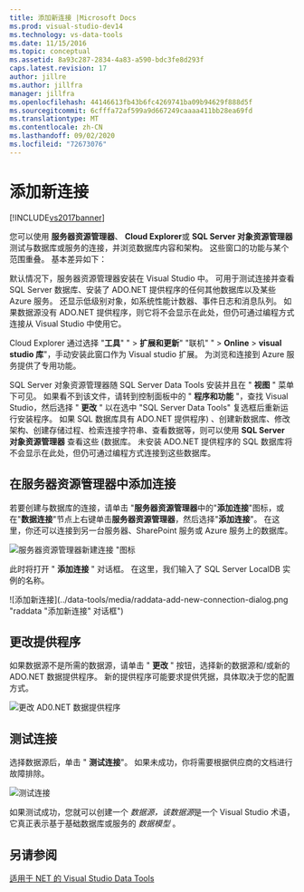 ```yaml
---
title: 添加新连接 |Microsoft Docs
ms.prod: visual-studio-dev14
ms.technology: vs-data-tools
ms.date: 11/15/2016
ms.topic: conceptual
ms.assetid: 8a93c287-2834-4a83-a590-bdc3fe8d293f
caps.latest.revision: 17
author: jillre
ms.author: jillfra
manager: jillfra
ms.openlocfilehash: 44146613fb43b6fc4269741ba09b94629f888d5f
ms.sourcegitcommit: 6cfffa72af599a9d667249caaaa411bb28ea69fd
ms.translationtype: MT
ms.contentlocale: zh-CN
ms.lasthandoff: 09/02/2020
ms.locfileid: "72673076"
---
```

# <a name="add-new-connections"></a>添加新连接
[!INCLUDE[vs2017banner](../includes/vs2017banner.md)]

您可以使用 **服务器资源管理器**、 **Cloud Explorer**或 **SQL Server 对象资源管理器**测试与数据库或服务的连接，并浏览数据库内容和架构。 这些窗口的功能与某个范围重叠。 基本差异如下：

 默认情况下，服务器资源管理器安装在 Visual Studio 中。 可用于测试连接并查看 SQL Server 数据库、安装了 ADO.NET 提供程序的任何其他数据库以及某些 Azure 服务。 还显示低级别对象，如系统性能计数器、事件日志和消息队列。 如果数据源没有 ADO.NET 提供程序，则它将不会显示在此处，但仍可通过编程方式连接从 Visual Studio 中使用它。

 Cloud Explorer 通过选择 "**工具**" "  >  **扩展和更新**" "联机" "  >  **Online**  >  **visual studio 库**"，手动安装此窗口作为 Visual studio 扩展。 为浏览和连接到 Azure 服务提供了专用功能。

 SQL Server 对象资源管理器随 SQL Server Data Tools 安装并且在 " **视图** " 菜单下可见。 如果看不到该文件，请转到控制面板中的 " **程序和功能** "，查找 Visual Studio，然后选择 " **更改** " 以在选中 "SQL Server Data Tools" 复选框后重新运行安装程序。 如果 SQL 数据库具有 ADO.NET 提供程序) 、创建新数据库、修改架构、创建存储过程、检索连接字符串、查看数据等，则可以使用 **SQL Server 对象资源管理器** 查看这些 (数据库。 未安装 ADO.NET 提供程序的 SQL 数据库将不会显示在此处，但仍可通过编程方式连接到这些数据库。

## <a name="add-a-connection-in-server-explorer"></a>在服务器资源管理器中添加连接
 若要创建与数据库的连接，请单击 "**服务器资源管理器**中的"**添加连接**"图标，或在"**数据连接**"节点上右键单击**服务器资源管理器**，然后选择"**添加连接**"。 在这里，你还可以连接到另一台服务器、SharePoint 服务或 Azure 服务上的数据库。

 ![服务器资源管理器新建连接 "图标](../data-tools/media/raddata-server-explorer-new-connection-icon.png "raddata 服务器资源管理器新建连接图标")

 此时将打开 " **添加连接** " 对话框。 在这里，我们输入了 SQL Server LocalDB 实例的名称。

 ![添加新连接](../data-tools/media/raddata-add-new-connection-dialog.png "raddata "添加新连接" 对话框")

## <a name="change-the-provider"></a>更改提供程序
 如果数据源不是所需的数据源，请单击 " **更改** " 按钮，选择新的数据源和/或新的 ADO.NET 数据提供程序。 新的提供程序可能要求提供凭据，具体取决于您的配置方式。

 ![更改 AD0.NET 数据提供程序](../data-tools/media/raddata-change-ad0-net-data-provider.png "raddata 更改 AD0.NET 数据提供程序")

## <a name="test-the-connection"></a>测试连接
 选择数据源后，单击 " **测试连接**"。 如果未成功，你将需要根据供应商的文档进行故障排除。

 ![测试连接](../data-tools/media/raddata-test-connection.png "raddata 测试连接")

 如果测试成功，您就可以创建一个 *数据源，该数据源*是一个 Visual Studio 术语，它真正表示基于基础数据库或服务的 *数据模型* 。

## <a name="see-also"></a>另请参阅
 [适用于 NET 的 Visual Studio Data Tools](../data-tools/visual-studio-data-tools-for-dotnet.md)
